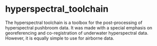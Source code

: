 # hyperspectral_toolchain

The hyperspectral toolchain is a toolbox for the post-processing of hyperspectral pushbroom data. It was made with a special emphasis on georeferencing and co-registration of underwater hyperspectral data. However, it is equally simple to use for airborne data. 
